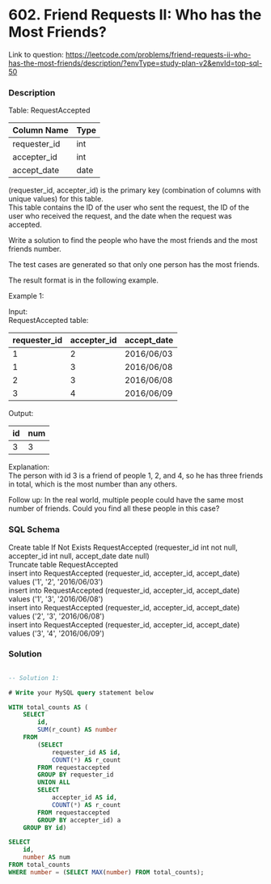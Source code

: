 # 602. Friend Requests II: Who has the Most Friends?

Link to question: https://leetcode.com/problems/friend-requests-ii-who-has-the-most-friends/description/?envType=study-plan-v2&envId=top-sql-50

### Description

Table: RequestAccepted


| Column Name    | Type    |
|----------------|---------|
| requester_id   | int     |
| accepter_id    | int     |
| accept_date    | date    |

(requester_id, accepter_id) is the primary key (combination of columns with unique values) for this table.\
This table contains the ID of the user who sent the request, the ID of the user who received the request, and the date when the request was accepted.
 

Write a solution to find the people who have the most friends and the most friends number.

The test cases are generated so that only one person has the most friends.

The result format is in the following example.

 

Example 1:

Input: \
RequestAccepted table:

| requester_id | accepter_id | accept_date |
|--------------|-------------|-------------|
| 1            | 2           | 2016/06/03  |
| 1            | 3           | 2016/06/08  |
| 2            | 3           | 2016/06/08  |
| 3            | 4           | 2016/06/09  |

Output: 

| id | num |
|----|-----|
| 3  | 3   |

Explanation: \
The person with id 3 is a friend of people 1, 2, and 4, so he has three friends in total, which is the most number than any others.
 

Follow up: In the real world, multiple people could have the same most number of friends. Could you find all these people in this case?

### SQL Schema
Create table If Not Exists RequestAccepted (requester_id int not null, accepter_id int null, accept_date date null)\
Truncate table RequestAccepted\
insert into RequestAccepted (requester_id, accepter_id, accept_date) values ('1', '2', '2016/06/03')\
insert into RequestAccepted (requester_id, accepter_id, accept_date) values ('1', '3', '2016/06/08')\
insert into RequestAccepted (requester_id, accepter_id, accept_date) values ('2', '3', '2016/06/08')\
insert into RequestAccepted (requester_id, accepter_id, accept_date) values ('3', '4', '2016/06/09')

### Solution

```sql

-- Solution 1: 

# Write your MySQL query statement below

WITH total_counts AS (
    SELECT
        id,
        SUM(r_count) AS number
    FROM
        (SELECT
            requester_id AS id,
            COUNT(*) AS r_count
        FROM requestaccepted
        GROUP BY requester_id
        UNION ALL
        SELECT
            accepter_id AS id,
            COUNT(*) AS r_count
        FROM requestaccepted
        GROUP BY accepter_id) a
    GROUP BY id)

SELECT
    id,
    number AS num
FROM total_counts
WHERE number = (SELECT MAX(number) FROM total_counts);
